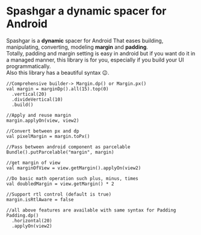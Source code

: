 
# Spashgar a dynamic spacer for Android

Spashgar is a **dynamic** spacer for Android That eases building, manipulating, converting, modeling **margin** and **padding**.  
Totally, padding and margin setting is easy in android but if you want do it in a managed manner, this library is for you, especially if you build your UI programmatically.  
Also this library has a beautiful syntax 😉.

    //Comprehensive builder-> Margin.dp() or Margin.px()
    val margin = marginDp().all(15).top(0)    
      .vertical(20)    
      .divideVertical(10)    
      .build()

    //Apply and reuse margin    
    margin.applyOn(view, view2)    
    
    //Convert between px and dp    
    val pixelMargin = margin.toPx()    
    
    //Pass between android component as parcelable    
    Bundle().putParcelable("margin", margin)    
    
    //get margin of view    
    val marginOfView = view.getMargin().applyOn(view2)    
    
    //Do basic math operation such plus, minus, times    
    val doubledMargin = view.getMargin() * 2    
    
    //Support rtl control (default is true)    
    margin.isRtlAware = false    
    
    //all above features are available with same syntax for Padding    
    Padding.dp()    
      .horizontal(20)    
      .applyOn(view2)
